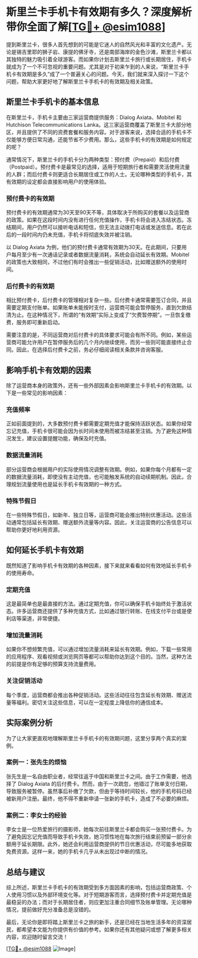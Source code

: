 # 斯里兰卡手机卡有效期有多久？深度解析带你全面了解[[TG💪+ @esim1088](https://t.me/s/esim1088)]

提到斯里兰卡，很多人首先想到的可能是它迷人的自然风光和丰富的文化遗产。无论是锡吉里耶的狮子岩、康提的佛牙寺，还是南部海岸的金色沙滩，斯里兰卡都以其独特的魅力吸引着全球游客。而如果你计划去斯里兰卡旅行或长期居住，手机卡就成为了一个不可忽视的重要问题。尤其是对于初来乍到的人来说，“斯里兰卡手机卡有效期是多久”成了一个普遍关心的问题。今天，我们就来深入探讨一下这个问题，帮助大家更好地了解斯里兰卡手机卡的有效期及相关政策。

## 斯里兰卡手机卡的基本信息

在斯里兰卡，手机卡主要由三家运营商提供服务：Dialog Axiata、Mobitel 和 Hutchison Telecommunications Lanka。这三家运营商覆盖了斯里兰卡大部分地区，并且提供了不同的资费套餐和服务内容。对于游客来说，选择合适的手机卡不仅能够方便日常沟通，还能节省不少费用。那么，这些手机卡的有效期是如何规定的呢？

通常情况下，斯里兰卡的手机卡分为两种类型：预付费（Prepaid）和后付费（Postpaid）。预付费卡是最常见的选择，适用于短期旅行者和需要灵活使用流量的人群；而后付费卡则更适合长期居住或工作的人士。无论哪种类型的手机卡，其有效期的设定都会直接影响用户的使用体验。

### 预付费卡的有效期

预付费卡的有效期通常为30天至90天不等，具体取决于所购买的套餐以及运营商的政策。如果在这段时间内没有进行任何充值操作，手机卡将会进入冻结状态。冻结期间，用户仍然可以接听电话和短信，但无法主动拨打电话或发送信息。若在此后的一段时间内仍未充值，手机卡将彻底失效并被注销。

以 Dialog Axiata 为例，他们的预付费卡通常有效期为30天。在此期间，只要用户每月至少有一次通话记录或者数据流量消耗，系统会自动延长有效期。Mobitel 的政策也大致相同，不过他们有时会推出一些促销活动，比如赠送额外的使用时间。

### 后付费卡的有效期

相比预付费卡，后付费卡的管理相对复杂一些。后付费卡通常需要签订合同，并且需要定期支付账单。如果账单未能按时支付，运营商可能会暂停服务，直到欠款结清为止。在这种情况下，所谓的“有效期”实际上变成了“欠费暂停期”。一旦恢复缴费，服务即可重新启动。

需要注意的是，不同运营商对后付费卡的具体要求可能会有所不同。例如，某些运营商可能允许用户在暂停服务后的几个月内继续使用，而另一些则可能直接终止合同。因此，在选择后付费卡之前，务必仔细阅读相关条款并咨询客服。

## 影响手机卡有效期的因素

除了运营商本身的政策外，还有一些外部因素会影响斯里兰卡手机卡的有效期。以下是一些常见的影响因素：

### 充值频率

正如前面提到的，大多数预付费卡都需要定期充值才能保持活跃状态。如果你经常忘记充值，手机卡很可能会因为长时间未使用而被冻结甚至注销。为了避免这种情况发生，建议设置提醒功能，确保及时充值。

### 数据流量消耗

部分运营商会根据用户的实际使用情况调整有效期。例如，如果你每个月都有一定的数据流量消耗，即使没有主动充值，也可能触发系统的自动续期机制。因此，合理规划流量使用也是延长手机卡有效期的一种方式。

### 特殊节假日

在一些特殊节假日，如新年、独立日等，运营商可能会推出特别优惠活动。这些活动通常包括延长有效期、赠送额外流量等内容。因此，关注运营商的公告信息可以帮助你更好地利用资源。

## 如何延长手机卡有效期

既然知道了影响手机卡有效期的各种因素，接下来就来看看如何有效地延长手机卡的使用寿命。

### 定期充值

这是最简单也是最直接的方法。通过定期充值，你可以确保手机卡始终处于激活状态。许多运营商还提供了多种充值方式，比如通过银行转账、在线支付平台或是便利店等渠道，非常便捷。

### 增加流量消耗

如果你不想频繁充值，可以通过增加流量消耗来延长有效期。例如，下载一些常用的应用程序、观看视频或浏览网页等都可以帮助你达到这个目的。当然，这种方法的前提是你有足够的预算支持流量费用。

### 关注促销活动

每个季度，运营商都会推出各种促销活动。这些活动往往包含延长有效期、赠送流量等福利。密切关注这些信息，可以在一定程度上降低你的通信成本。

## 实际案例分析

为了让大家更直观地理解斯里兰卡手机卡的有效期问题，这里分享两个真实的案例。

### 案例一：张先生的烦恼

张先生是一名自由职业者，经常往返于中国和斯里兰卡之间。由于工作需要，他选择了 Dialog Axiata 的后付费卡。然而，由于一次疏忽，他错过了账单支付日期，导致服务被暂停。虽然事后补缴了欠款，但由于等待时间较长，他的手机号码已经被新用户注册。最终，他不得不重新申请一张新的手机卡，造成了不必要的麻烦。

### 案例二：李女士的经验

李女士是一位热爱旅行的摄影师，她每次前往斯里兰卡都会购买一张预付费卡。为了避免因忘记充值而导致手机卡失效，她习惯性地在每次旅行结束前预留一部分余额用于延长期限。此外，她还会利用运营商提供的节日优惠活动，尽可能多地获取免费资源。这样一来，她的手机卡几乎从未出现过中断的情况。

## 总结与建议

综上所述，斯里兰卡手机卡的有效期受到多方面因素的影响，包括运营商政策、个人使用习惯以及外部环境变化等。对于短期游客而言，选择预付费卡并定期充值是最稳妥的办法；而对于长期居住者，则应更加注重合同细节及账单管理。无论哪种情况，提前做好充分准备总是没错的。

最后，无论你是即将踏上斯里兰卡之旅的新手，还是已经在当地生活多年的资深居民，都希望本文能为你提供有价值的参考。如果你还有其他疑问或想了解更多相关内容，欢迎随时留言交流！

[[TG💪+ @esim1088](https://t.me/s/esim1088) ![Image](https://i.postimg.cc/4NQfJmqS/Snipaste-2025-05-13-00-14-12.png)]